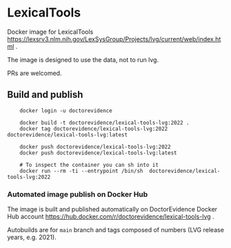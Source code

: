 # LexicalTools

Docker image for LexicalTools https://lexsrv3.nlm.nih.gov/LexSysGroup/Projects/lvg/current/web/index.html .

The image is designed to use the data, not to run lvg.

PRs are welcomed.

## Build and publish

```
    docker login -u doctorevidence

    docker build -t doctorevidence/lexical-tools-lvg:2022 .
    docker tag doctorevidence/lexical-tools-lvg:2022 doctorevidence/lexical-tools-lvg:latest

    docker push doctorevidence/lexical-tools-lvg:2022
    docker push doctorevidence/lexical-tools-lvg:latest

    # To inspect the container you can sh into it
    docker run --rm -ti --entrypoint /bin/sh  doctorevidence/lexical-tools-lvg:2022
```

### Automated image publish on Docker Hub

The image is built and published automatically on DoctorEvidence Docker Hub account https://hub.docker.com/r/doctorevidence/lexical-tools-lvg .

Autobuilds are for `main` branch and tags composed of numbers (LVG release years, e.g. 2021).
